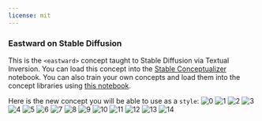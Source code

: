 ```yaml
---
license: mit
---
```

### Eastward on Stable Diffusion
This is the `<eastward>` concept taught to Stable Diffusion via Textual Inversion. You can load this concept into the [Stable Conceptualizer](https://colab.research.google.com/github/huggingface/notebooks/blob/main/diffusers/stable_conceptualizer_inference.ipynb) notebook. You can also train your own concepts and load them into the concept libraries using [this notebook](https://colab.research.google.com/github/huggingface/notebooks/blob/main/diffusers/sd_textual_inversion_training.ipynb).

Here is the new concept you will be able to use as a `style`:
![<eastward> 0](https://huggingface.co/sd-concepts-library/eastward/resolve/main/concept_images/1.jpeg)
![<eastward> 1](https://huggingface.co/sd-concepts-library/eastward/resolve/main/concept_images/11.jpeg)
![<eastward> 2](https://huggingface.co/sd-concepts-library/eastward/resolve/main/concept_images/8.jpeg)
![<eastward> 3](https://huggingface.co/sd-concepts-library/eastward/resolve/main/concept_images/5.jpeg)
![<eastward> 4](https://huggingface.co/sd-concepts-library/eastward/resolve/main/concept_images/9.jpeg)
![<eastward> 5](https://huggingface.co/sd-concepts-library/eastward/resolve/main/concept_images/7.jpeg)
![<eastward> 6](https://huggingface.co/sd-concepts-library/eastward/resolve/main/concept_images/3.jpeg)
![<eastward> 7](https://huggingface.co/sd-concepts-library/eastward/resolve/main/concept_images/2.jpeg)
![<eastward> 8](https://huggingface.co/sd-concepts-library/eastward/resolve/main/concept_images/6.jpeg)
![<eastward> 9](https://huggingface.co/sd-concepts-library/eastward/resolve/main/concept_images/10.jpeg)
![<eastward> 10](https://huggingface.co/sd-concepts-library/eastward/resolve/main/concept_images/0.jpeg)
![<eastward> 11](https://huggingface.co/sd-concepts-library/eastward/resolve/main/concept_images/14.jpeg)
![<eastward> 12](https://huggingface.co/sd-concepts-library/eastward/resolve/main/concept_images/13.jpeg)
![<eastward> 13](https://huggingface.co/sd-concepts-library/eastward/resolve/main/concept_images/4.jpeg)
![<eastward> 14](https://huggingface.co/sd-concepts-library/eastward/resolve/main/concept_images/12.jpeg)

